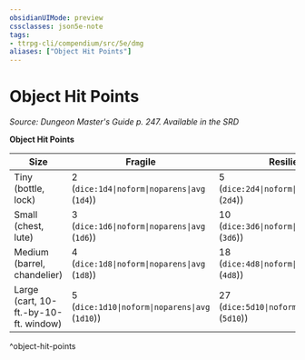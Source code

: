 ```yaml
---
obsidianUIMode: preview
cssclasses: json5e-note
tags:
- ttrpg-cli/compendium/src/5e/dmg
aliases: ["Object Hit Points"]
---
```

# Object Hit Points
*Source: Dungeon Master's Guide p. 247. Available in the <span title='Systems Reference Document (5.1)'>SRD</span>* 

**Object Hit Points**

| Size | Fragile | Resilient |
|------|---------|-----------|
| Tiny (bottle, lock) | 2 (`dice:1d4\|noform\|noparens\|avg` (`1d4`)) | 5 (`dice:2d4\|noform\|noparens\|avg` (`2d4`)) |
| Small (chest, lute) | 3 (`dice:1d6\|noform\|noparens\|avg` (`1d6`)) | 10 (`dice:3d6\|noform\|noparens\|avg` (`3d6`)) |
| Medium (barrel, chandelier) | 4 (`dice:1d8\|noform\|noparens\|avg` (`1d8`)) | 18 (`dice:4d8\|noform\|noparens\|avg` (`4d8`)) |
| Large (cart, 10-ft.-by-10-ft. window) | 5 (`dice:1d10\|noform\|noparens\|avg` (`1d10`)) | 27 (`dice:5d10\|noform\|noparens\|avg` (`5d10`)) |
^object-hit-points
